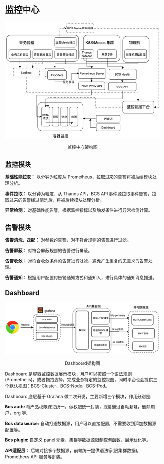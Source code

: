 # 监控中心

![-w200](../media/0ec07954fe93fe809e9ecef823ae764d.png)
<center>监控中心架构图</center>

## 监控模块

**基础性能拉取：** 以分钟为粒度从 Prometheus，拉取过来的告警将被后续模块处理分析。

**事件拉取：** 以分钟为粒度，从 Thanos API，BCS API 事件源拉取事件告警，拉取过来的告警经过清洗后，将被后续模块处理分析。

**异常检测：** 对基础性能告警，根据监控指标以及触发条件进行异常检测计算。

## 告警模块

**告警清洗、匹配：** 对参数的告警，对不符合规则的告警进行过滤。

**告警屏蔽：** 对符合屏蔽规则的告警进行屏蔽。

**告警收敛：** 对符合收敛条件的告警进行过滤，避免产生重复的无意义的告警处理。

**告警通知：** 根据用户配置的告警通知方式和通知人，进行具体的通知消息推送。

## Dashboard

![-w200](../media/8b5257a73b3d27922c82b568fcde1fa6.png)
<center>Dashboard架构图</center>

Dashboard 是容器监控数据展示模块，用户可以按照一个语法规则(Prometheus)，或者拖拽选择，完成业务特定的监控视图，同时平台也会提供三个默认视图：BCS-Cluster，BCS-Node，BCS-Pod。

Dashboard 底层基于 Grafana 做二次开发，主要新增三个模块，作用分别是:

**Bcs auth:** 和产品权限保证统一，做权限统一封装，底层通过自动新建，删除用户，org 等。

**Bcs datasource:** 自动打通数据源，用户可以直接配置，不需要收到添加数据源配置等。

**Bcs plugin:** 自定义 panel 元素，集群等数据源限制查询函数，展示优化等。

**API适配层：** 后端对接多个数据源，前端统一提供语法等(限集群数据)，Prometheus API 服务等封装。
